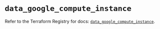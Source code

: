 # `data_google_compute_instance`

Refer to the Terraform Registry for docs: [`data_google_compute_instance`](https://registry.terraform.io/providers/hashicorp/google/5.39.1/docs/data-sources/compute_instance).

